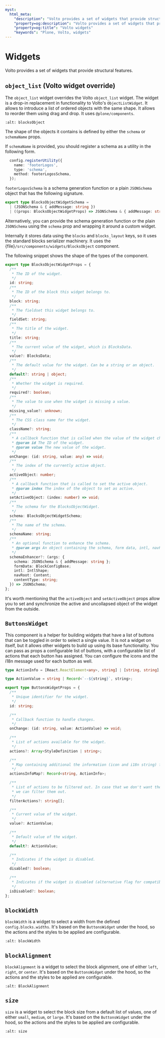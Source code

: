 ```yaml
---
myst:
  html_meta:
    "description": "Volto provides a set of widgets that provide structural features."
    "property=og:description": "Volto provides a set of widgets that provide structural features."
    "property=og:title": "Volto widgets"
    "keywords": "Plone, Volto, widgets"
---
```


# Widgets

Volto provides a set of widgets that provide structural features.

## `object_list` (Volto widget override)

The `object_list` widget overrides the Volto `object_list` widget.
The widget is a drop-in replacement in functionality to Volto's `ObjectListWidget`.
It allows to introduce a list of ordered objects with the same shape.
It allows to reorder them using drag and drop.
It uses `@plone/components`.

```{image} /_static/blocksObject.png
:alt: blocksObject
```

The shape of the objects it contains is defined by either the `schema` or `schemaName` props.

If `schemaName` is provided, you should register a schema as a utility in the following form.

```ts
  config.registerUtility({
    name: 'footerLogos',
    type: 'schema',
    method: footerLogosSchema,
  });
```

`footerLogosSchema` is a schema generation function or a plain `JSONSchema` object that has the following signature.

```ts
export type BlocksObjectWidgetSchema =
  | (JSONSchema & { addMessage: string })
  | ((props: BlocksObjectWidgetProps) => JSONSchema & { addMessage: string });
```

Alternatively, you can provide the schema generation function or the plain `JSONSchema` using the `schema` prop and wrapping it around a custom widget.

Internally it stores data using the `blocks` and `blocks_layout` keys, so it uses the standard blocks serializer machinery.
It uses the {file}`/src/components/widgets/BlocksObject` component.

The following snippet shows the shape of the types of the component.

```ts
export type BlocksObjectWidgetProps = {
  /**
   * The ID of the widget.
   */
  id: string;
  /**
   * The ID of the block this widget belongs to.
   */
  block: string;
  /**
   * The fieldset this widget belongs to.
   */
  fieldSet: string;
  /**
   * The title of the widget.
   */
  title: string;
  /**
   * The current value of the widget, which is BlocksData.
   */
  value?: BlocksData;
  /**
   * The default value for the widget. Can be a string or an object.
   */
  default?: string | object;
  /**
   * Whether the widget is required.
   */
  required?: boolean;
  /**
   * The value to use when the widget is missing a value.
   */
  missing_value?: unknown;
  /**
   * The CSS class name for the widget.
   */
  className?: string;
  /**
   * A callback function that is called when the value of the widget changes.
   * @param id The ID of the widget.
   * @param value The new value of the widget.
   */
  onChange: (id: string, value: any) => void;
  /**
   * The index of the currently active object.
   */
  activeObject: number;
  /**
   * A callback function that is called to set the active object.
   * @param index The index of the object to set as active.
   */
  setActiveObject: (index: number) => void;
  /**
   * The schema for the BlocksObjectWidget.
   */
  schema: BlocksObjectWidgetSchema;
  /**
   * The name of the schema.
   */
  schemaName: string;
  /**
   * An optional function to enhance the schema.
   * @param args An object containing the schema, form data, intl, navRoot, and contentType.
   */
  schemaEnhancer?: (args: {
    schema: JSONSchema & { addMessage: string };
    formData: BlockConfigBase;
    intl: IntlShape;
    navRoot: Content;
    contentType: string;
  }) => JSONSchema;
};
```

It's worth mentioning that the `activeObject` and `setActiveObject` props allow you to set and synchronize the active and uncollapsed object of the widget from the outside.

## `ButtonsWidget`

This component is a helper for building widgets that have a list of buttons that can be toggled in order to select a single value.
It is not a widget on itself, but it allows other widgets to build up using its base functionality.
You can pass as props a configurable list of buttons, with a configurable list of actions that each button has assigned.
You can configure the icons and the i18n message used for each button as well.

```ts
type ActionInfo = [React.ReactElement<any>, string] | [string, string];

type ActionValue = string | Record<`--${string}`, string>;

export type ButtonsWidgetProps = {
  /**
   * Unique identifier for the widget.
   */
  id: string;

  /**
   * Callback function to handle changes.
   */
  onChange: (id: string, value: ActionValue) => void;

  /**
   * List of actions available for the widget.
   */
  actions?: Array<StyleDefinition | string>;

  /**
   * Map containing additional the information (icon and i18n string) for each action.
   */
  actionsInfoMap?: Record<string, ActionInfo>;

  /**
   * List of actions to be filtered out. In case that we don't want the default ones
   * we can filter them out.
   */
  filterActions?: string[];

  /**
   * Current value of the widget.
   */
  value?: ActionValue;

  /**
   * Default value of the widget.
   */
  default?: ActionValue;

  /**
   * Indicates if the widget is disabled.
   */
  disabled?: boolean;

  /**
   * Indicates if the widget is disabled (alternative flag for compatibility reasons).
   */
  isDisabled?: boolean;
};
```

## `blockWidth`

`blockWidth` is a widget to select a width from the defined `config.blocks.widths`.
It's based on the `ButtonsWidget` under the hood, so the actions and the styles to be applied are configurable.

```{image} /_static/blockWidth.png
:alt: blockWidth
```

## `blockAlignment`

`blockAlignment` is a widget to select the block alignment, one of either `left`, `right`, or `center`.
It's based on the `ButtonsWidget` under the hood, so the actions and the styles to be applied are configurable.

```{image} /_static/blockAlignment.png
:alt: BlockAlignment
```

## `size`

`size` is a widget to select the block size from a default list of values, one of either `small`, `medium`, or `large`.
It's based on the `ButtonsWidget` under the hood, so the actions and the styles to be applied are configurable.

```{image} /_static/size.png
:alt: size
```
